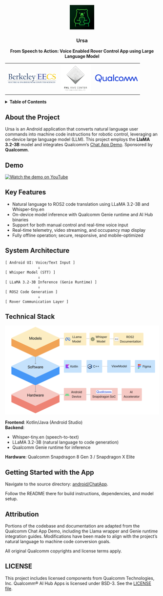 <div align="center">
  <img src="android/ChatApp/assets/ursa_logo.jpg" alt="Ursa Logo" width="80" height="80" />

  <h3>Ursa</h3>
  <p><strong>From Speech to Action: Voice Enabled Rover Control App using Large Language Model</strong></p>

  <table align="center">
    <tr>
      <td><img src="android/ChatApp/assets/eecs_logo.jpg" alt="Berkeley EECS Logo" width="160" /></td>
      <td><img src="android/ChatApp/assets/vive_logo.png" alt="Vive Center Logo" width="100" /></td>
      <td><img src="android/ChatApp/assets/qualcomm_logo.png" alt="Qualcomm Logo" width="140" /></td>
    </tr>
  </table>
</div>

<details>
<summary><strong>Table of Contents</strong></summary>

- [About the Project](#about-the-project)
- [Demo](#demo)
- [Key Features](#key-features)
- [System Architecture](#system-architecture)
- [Technical Stack](#technical-stack)
- [Getting Started with the App](#getting-started-with-the-app)
- [Attribution](#attribution)
- [License](#license)

</details>

## About the Project

Ursa is an Android application that converts natural language user commands into machine code instructions for robotic control, leveraging an on-device large language model (LLM). This project employs the **LlaMA 3.2-3B** model and integrates Qualcomm’s [Chat App Demo](https://github.com/quic/ai-hub-apps/tree/main/android/ChatApp). Sponsored by **Qualcomm**.

## Demo

[![Watch the demo on YouTube](https://img.youtube.com/vi/QfCmIGPUlbI/0.jpg)](https://youtu.be/QfCmIGPUlbI)

## Key Features
- Natural language to ROS2 code translation using LLaMA 3.2-3B and Whisper-tiny.en
- On-device model inference with Qualcomm Genie runtime and AI Hub binaries
- Support for both manual control and real-time voice input
- Real-time telemetry, video streaming, and occupancy map display
- Fully offline operation; secure, responsive, and mobile-optimized

## System Architecture

```plaintext
[ Android UI: Voice/Text Input ]
               ↓
[ Whisper Model (STT) ]
               ↓
[ LLaMA 3.2-3B Inference (Genie Runtime) ]
               ↓
[ ROS2 Code Generation ]
               ↓
[ Rover Communication Layer ]
```

## Technical Stack

<img src="android/ChatApp/assets/tech-stack.png" alt="Tech Stack" />

**Frontend**: Kotlin/Java (Android Studio)  
**Backend**:  
- Whisper-tiny.en (speech-to-text)  
- LLaMA 3.2-3B (natural language to code generation)  
- Qualcomm Genie runtime for inference

**Hardware**: Qualcomm Snapdragon 8 Gen 3 / Snapdragon X Elite


## Getting Started with the App

Navigate to the source directory: [android/ChatApp](android/ChatApp).

Follow the README there for build instructions, dependencies, and model setup.

## Attribution

Portions of the codebase and documentation are adapted from the Qualcomm Chat App Demo, 
including the Llama wrapper and Genie runtime integration guides. 
Modifications have been made to align with the project’s natural language to machine code 
conversion goals.

All original Qualcomm copyrights and license terms apply.

## LICENSE

This project includes licensed components from Qualcomm Technologies, Inc. Qualcomm® AI Hub Apps is licensed under BSD-3. See the [LICENSE file](../LICENSE).

